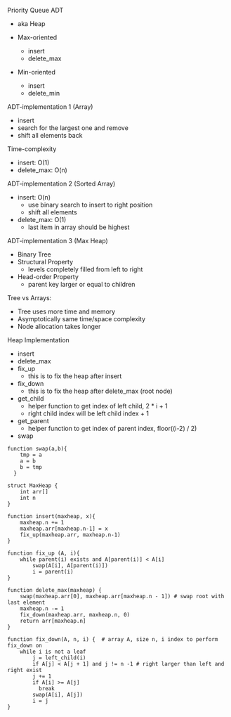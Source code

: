 Priority Queue ADT
- aka Heap


- Max-oriented
  - insert
  - delete_max
- Min-oriented
  - insert
  - delete_min

ADT-implementation 1 (Array)
- insert
- search for the largest one and remove
- shift all elements back

Time-complexity
- insert: O(1)
- delete_max: O(n)

ADT-implementation 2 (Sorted Array)
- insert: O(n)
  - use binary search to insert to right position
  - shift all elements
- delete_max: O(1)
  - last item in array should be highest

ADT-implementation 3 (Max Heap)
- Binary Tree
- Structural Property
  - levels completely filled from left to right
- Head-order Property
  - parent key larger or equal to children


Tree vs Arrays:
- Tree uses more time and memory
- Asymptotically same time/space complexity
- Node allocation takes longer


Heap Implementation
- insert
- delete_max
- fix_up
  - this is to fix the heap after insert
- fix_down
  - this is to fix the heap after delete_max (root node)
- get_child
  - helper function to get index of left child, 2 * i + 1
  - right child index will be left child index + 1
- get_parent
  - helper function to get index of parent index, floor((i-2) / 2)
- swap
```
function swap(a,b){
    tmp = a
    a = b
    b = tmp
  }
```

```
struct MaxHeap {
    int arr[]
    int n
}
```
```
function insert(maxheap, x){
    maxheap.n += 1
    maxheap.arr[maxheap.n-1] = x
    fix_up(maxheap.arr, maxheap.n-1)
}

function fix_up (A, i){
    while parent(i) exists and A[parent(i)] < A[i]
        swap(A[i], A[parent(i)])
        i = parent(i)
}

function delete_max(maxheap) {
    swap(maxheap.arr[0], maxheap.arr[maxheap.n - 1]) # swap root with last element
    maxheap.n -= 1
    fix_down(maxheap.arr, maxheap.n, 0)
    return arr[maxheap.n]
}

function fix_down(A, n, i) {  # array A, size n, i index to perform fix_down on
    while i is not a leaf
        j = left_child(i)
        if A[j] < A[j + 1] and j != n -1 # right larger than left and right exist
        j += 1
        if A[i] >= A[j]
          break
        swap(A[i], A[j])
        i = j
}
```
